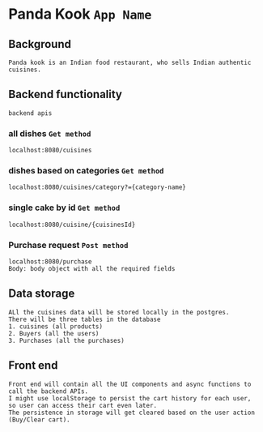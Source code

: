 # Panda Kook `App Name`

## Background

```
Panda kook is an Indian food restaurant, who sells Indian authentic cuisines.

```

## Backend functionality

`backend apis`

### all dishes `Get method`

```
localhost:8080/cuisines 
```

### dishes based on categories `Get method`

```
localhost:8080/cuisines/category?={category-name}
```

### single cake by id `Get method`

```
localhost:8080/cuisine/{cuisinesId}
```

### Purchase request `Post method`

```
localhost:8080/purchase
Body: body object with all the required fields
```

## Data storage

```
ALl the cuisines data will be stored locally in the postgres.
There will be three tables in the database
1. cuisines (all products)
2. Buyers (all the users)
3. Purchases (all the purchases)
```

## Front end

```
Front end will contain all the UI components and async functions to call the backend APIs.
I might use localStorage to persist the cart history for each user,
so user can access their cart even later.
The persistence in storage will get cleared based on the user action (Buy/Clear cart).
```
